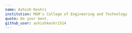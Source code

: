 ```yaml
---
name: Ashish Keshri
institution: MGM's College of Engineering and Technology
quote: Do your best.
github_user: ashishkeshri514
---
```


